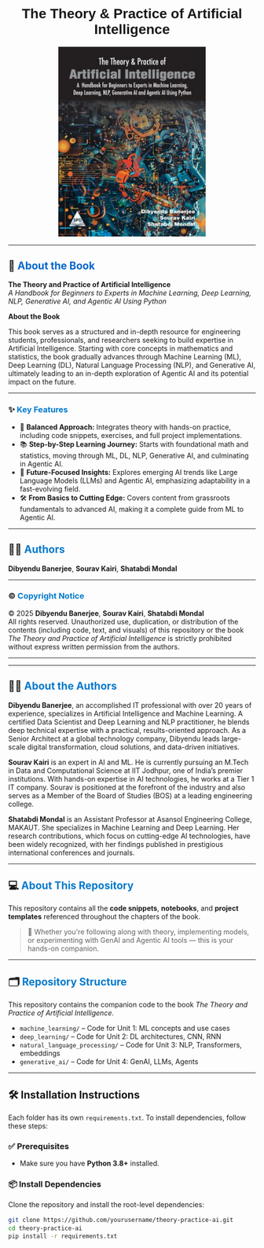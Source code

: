 <h1 align="center" style="font-family:Arial; color:#1a1a1a;">
  The Theory & Practice of Artificial Intelligence
</h1>

<p align="center">
  <img src="./9789368089469.jpg" alt="Book Cover" width="300"/>
</p>

---

## 📘 <span style="color:#0066cc;">About the Book</span>

**The Theory and Practice of Artificial Intelligence**  
*A Handbook for Beginners to Experts in Machine Learning, Deep Learning, NLP, Generative AI, and Agentic AI Using Python*

**About the Book**

This book serves as a structured and in-depth resource for engineering students, professionals, and researchers seeking to build expertise in Artificial Intelligence. Starting with core concepts in mathematics and statistics, the book gradually advances through Machine Learning (ML), Deep Learning (DL), Natural Language Processing (NLP), and Generative AI, ultimately leading to an in-depth exploration of Agentic AI and its potential impact on the future.

---


### ✨ <span style="color:#007acc;">Key Features</span>

- 🧠 **Balanced Approach:** Integrates theory with hands-on practice, including code snippets, exercises, and full project implementations.  
- 📚 **Step-by-Step Learning Journey:** Starts with foundational math and statistics, moving through ML, DL, NLP, Generative AI, and culminating in Agentic AI.  
- 🚀 **Future-Focused Insights:** Explores emerging AI trends like Large Language Models (LLMs) and Agentic AI, emphasizing adaptability in a fast-evolving field.  
- 🛠️ **From Basics to Cutting Edge:** Covers content from grassroots fundamentals to advanced AI, making it a complete guide from ML to Agentic AI.

---

## 👨‍💻 <span style="color:#007acc;">Authors</span>

**Dibyendu Banerjee**, **Sourav Kairi**, **Shatabdi Mondal**

---
### ©️ <span style="color:#007acc;">Copyright Notice</span>

© 2025 **Dibyendu Banerjee**, **Sourav Kairi**, **Shatabdi Mondal**  
All rights reserved.
Unauthorized use, duplication, or distribution of the contents (including code, text, and visuals) of this repository or the book _The Theory and Practice of Artificial Intelligence_ is strictly prohibited without express written permission from the authors.

---

---

## 👩‍🏫 <span style="color:#007acc;">About the Authors</span>

**Dibyendu Banerjee**, an accomplished IT professional with over 20 years of experience, specializes in Artificial Intelligence and Machine Learning. A certified Data Scientist and Deep Learning and NLP practitioner, he blends deep technical expertise with a practical, results-oriented approach. As a Senior Architect at a global technology company, Dibyendu leads large-scale digital transformation, cloud solutions, and data-driven initiatives.

**Sourav Kairi** is an expert in AI and ML. He is currently pursuing an M.Tech in Data and Computational Science at IIT Jodhpur, one of India’s premier institutions. With hands-on expertise in AI technologies, he works at a Tier 1 IT company. Sourav is positioned at the forefront of the industry and also serves as a Member of the Board of Studies (BOS) at a leading engineering college.

**Shatabdi Mondal** is an Assistant Professor at Asansol Engineering College, MAKAUT. She specializes in Machine Learning and Deep Learning. Her research contributions, which focus on cutting-edge AI technologies, have been widely recognized, with her findings published in prestigious international conferences and journals.

---

## 💻 <span style="color:#007acc;">About This Repository</span>

This repository contains all the **code snippets**, **notebooks**, and **project templates** referenced throughout the chapters of the book.

> 🧩 Whether you're following along with theory, implementing models, or experimenting with GenAI and Agentic AI tools — this is your hands-on companion.

---

## 🗂️ <span style="color:#007acc;">Repository Structure</span>

This repository contains the companion code to the book *The Theory and Practice of Artificial Intelligence*.

- `machine_learning/` – Code for Unit 1: ML concepts and use cases  
- `deep_learning/` – Code for Unit 2: DL architectures, CNN, RNN  
- `natural_language_processing/` – Code for Unit 3: NLP, Transformers, embeddings  
- `generative_ai/` – Code for Unit 4: GenAI, LLMs, Agents

---

## 🛠️ Installation Instructions

Each folder has its own `requirements.txt`. To install dependencies, follow these steps:

### ✅ Prerequisites

- Make sure you have **Python 3.8+** installed.

### 📦 Install Dependencies

Clone the repository and install the root-level dependencies:

```bash
git clone https://github.com/yourusername/theory-practice-ai.git
cd theory-practice-ai
pip install -r requirements.txt

